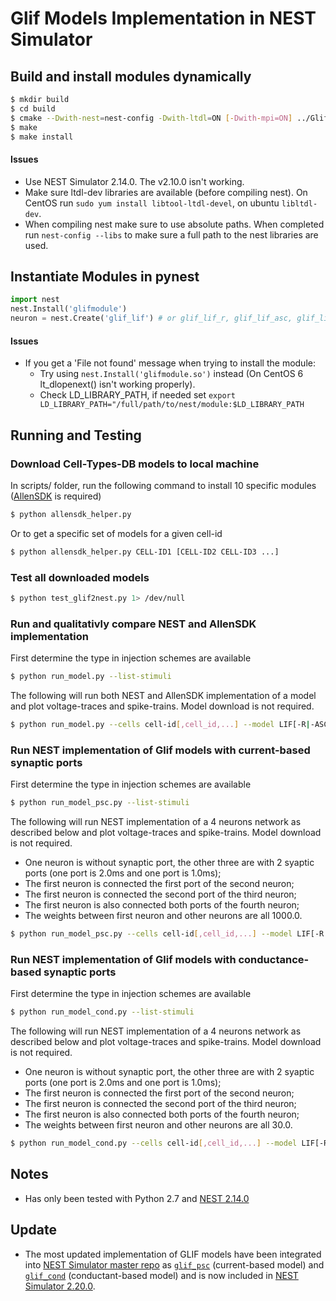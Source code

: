 # Glif Models Implementation in NEST Simulator

## Build and install modules dynamically
```bash
$ mkdir build
$ cd build
$ cmake --Dwith-nest=nest-config -Dwith-ltdl=ON [-Dwith-mpi=ON] ../GlifModel
$ make
$ make install
```
#### Issues
* Use NEST Simulator 2.14.0. The v2.10.0 isn't working.
* Make sure ltdl-dev libraries are available (before compiling nest). On CentOS run ```sudo yum install libtool-ltdl-devel```, on ubuntu ```libltdl-dev```.
* When compiling nest make sure to use absolute paths. When completed run ```nest-config --libs``` to make sure a full path to the nest libraries are used.

## Instantiate Modules in pynest
```python
import nest
nest.Install('glifmodule')
neuron = nest.Create('glif_lif') # or glif_lif_r, glif_lif_asc, glif_lif_r_asc
```
#### Issues 
* If you get a 'File not found' message when trying to install the module:
  * Try using ```nest.Install('glifmodule.so')``` instead (On CentOS 6 lt_dlopenext() isn't working properly).
  * Check LD_LIBRARY_PATH, if needed set ```export LD_LIBRARY_PATH="/full/path/to/nest/module:$LD_LIBRARY_PATH```

## Running and Testing
### Download Cell-Types-DB models to local machine
In scripts/ folder, run the following command to install 10 specific modules ([AllenSDK](https://allensdk.readthedocs.io/en/latest/) is required)
```bash
$ python allensdk_helper.py
```
Or to get a specific set of models for a given cell-id
```bash
$ python allensdk_helper.py CELL-ID1 [CELL-ID2 CELL-ID3 ...]
```

### Test all downloaded models
```bash
$ python test_glif2nest.py 1> /dev/null
```

### Run and qualitativly compare NEST and AllenSDK implementation
First determine the type in injection schemes are available
```bash
$ python run_model.py --list-stimuli
```
The following will run both NEST and AllenSDK implementation of a model and plot voltage-traces and spike-trains. Model download is not required.
```bash
$ python run_model.py --cells cell-id[,cell_id,...] --model LIF[-R|-ASC|-R-ASC|-R-ASC-A] --stimulus ramp-1[,long-square-1,ramp-2,...]
```

### Run NEST implementation of Glif models with current-based synaptic ports 
First determine the type in injection schemes are available
```bash
$ python run_model_psc.py --list-stimuli
```
The following will run NEST implementation of a 4 neurons network as described below and plot voltage-traces and spike-trains. Model download is not required.
* One neuron is without synaptic port, the other three are with 2 syaptic ports (one port is 2.0ms and one port is 1.0ms);
* The first neuron is connected the first port of the second neuron;
* The first neuron is connected the second port of the third neuron;
* The first neuron is also connected both ports of the fourth neuron;
* The weights between first neuron and other neurons are all 1000.0.
```bash
$ python run_model_psc.py --cells cell-id[,cell_id,...] --model LIF[-R|-ASC|-R-ASC|-R-ASC-A] --stimulus ramp-1[,long-square-1,ramp-2,...]
```

### Run NEST implementation of Glif models with conductance-based synaptic ports 
First determine the type in injection schemes are available
```bash
$ python run_model_cond.py --list-stimuli
```
The following will run NEST implementation of a 4 neurons network as described below and plot voltage-traces and spike-trains. Model download is not required.
* One neuron is without synaptic port, the other three are with 2 syaptic ports (one port is 2.0ms and one port is 1.0ms);
* The first neuron is connected the first port of the second neuron;
* The first neuron is connected the second port of the third neuron;
* The first neuron is also connected both ports of the fourth neuron;
* The weights between first neuron and other neurons are all 30.0.
```bash
$ python run_model_cond.py --cells cell-id[,cell_id,...] --model LIF[-R|-ASC|-R-ASC|-R-ASC-A] --stimulus ramp-1[,long-square-1,ramp-2,...]
```

## Notes
* Has only been tested with Python 2.7 and [NEST 2.14.0](https://github.com/nest/nest-simulator/releases/tag/v2.14.0)

## Update
* The most updated implementation of GLIF models have been integrated into [NEST Simulator master repo](https://github.com/nest/nest-simulator/) as [```glif_psc```](https://github.com/nest/nest-simulator/blob/master/models/glif_psc.h) (current-based model) and [```glif_cond```](https://github.com/nest/nest-simulator/blob/master/models/glif_cond.h) (conductant-based model) and is now included in [NEST Simulator 2.20.0](https://github.com/nest/nest-simulator/releases/tag/v2.20.0).

